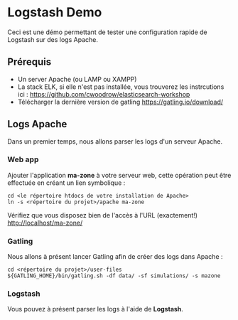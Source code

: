 # Logstash Demo

Ceci est une démo permettant de tester une configuration rapide de Logstash sur des logs Apache.

## Prérequis
* Un server Apache (ou LAMP ou XAMPP)
* La stack ELK, si elle n'est pas installée, vous trouverez les instrcutions ici : <https://github.com/cwoodrow/elasticsearch-workshop>
* Télécharger la dernière version de gatling <https://gatling.io/download/>

## Logs Apache
Dans un premier temps, nous allons parser les logs d'un serveur Apache.

### Web app

Ajouter l'application **ma-zone** à votre serveur web, cette opération peut être effectuée en créant un lien symbolique :

    cd <le répertoire htdocs de votre installation de Apache>
    ln -s <répertoire du projet>/apache ma-zone

Vérifiez que vous disposez bien de l'accès à l'URL (exactement!) <http://localhost/ma-zone/>

### Gatling

Nous allons à présent lancer Gatling afin de créer des logs dans Apache :

    cd <répertoire du projet>/user-files
    ${GATLING_HOME}/bin/gatling.sh -df data/ -sf simulations/ -s mazone

### Logstash

Vous pouvez à présent parser les logs à l'aide de **Logstash**.